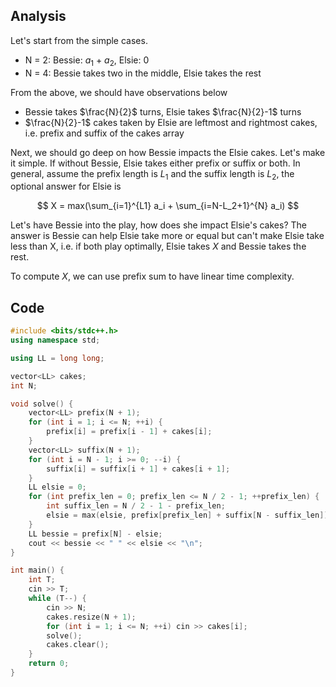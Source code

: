 ## Analysis

Let's start from the simple cases.

* N = 2: Bessie: $a_1$ + $a_2$, Elsie: 0
* N = 4: Bessie takes two in the middle, Elsie takes the rest

From the above, we should have observations below

* Bessie takes $\frac{N}{2}$ turns, Elsie takes $\frac{N}{2}-1$ turns
* $\frac{N}{2}-1$ cakes taken by Elsie are leftmost and rightmost cakes, i.e. prefix and suffix of the cakes array

Next, we should go deep on how Bessie impacts the Elsie cakes. Let's make it simple. If without Bessie, Elsie takes either prefix or suffix or both. In general, assume the prefix length is $L_1$ and the suffix length is $L_2$, the optional answer for Elsie is

$$
X = max(\sum_{i=1}^{L1} a_i + \sum_{i=N-L_2+1}^{N} a_i)
$$

Let's have Bessie into the play, how does she impact Elsie's cakes? The answer is Bessie can help Elsie take more or equal but can't make Elsie take less than X, i.e. if both play optimally, Elsie takes $X$ and Bessie takes the rest.

To compute $X$, we can use prefix sum to have linear time complexity. 


## Code

```c++
#include <bits/stdc++.h>
using namespace std;

using LL = long long;

vector<LL> cakes;
int N;

void solve() {
    vector<LL> prefix(N + 1);
    for (int i = 1; i <= N; ++i) {
        prefix[i] = prefix[i - 1] + cakes[i];
    }
    vector<LL> suffix(N + 1);
    for (int i = N - 1; i >= 0; --i) {
        suffix[i] = suffix[i + 1] + cakes[i + 1];
    }
    LL elsie = 0;
    for (int prefix_len = 0; prefix_len <= N / 2 - 1; ++prefix_len) {
        int suffix_len = N / 2 - 1 - prefix_len;
        elsie = max(elsie, prefix[prefix_len] + suffix[N - suffix_len]);
    }
    LL bessie = prefix[N] - elsie;
    cout << bessie << " " << elsie << "\n";
}

int main() {
    int T;
    cin >> T;
    while (T--) {
        cin >> N;
        cakes.resize(N + 1);
        for (int i = 1; i <= N; ++i) cin >> cakes[i];
        solve();
        cakes.clear();
    }
    return 0;
}
```